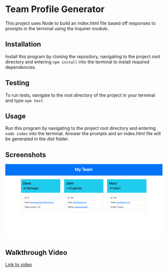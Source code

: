 # Team Profile Generator

This project uses Node to build an index.html file based off responses to prompts in the terminal using the Inquirer module.

## Installation

Install this program by cloning the repository, navigating to the project root directory and entering `npm install` into the terminal to install required dependencies.

## Testing

To run tests, navigate to the root directory of the project in your terminal and type `npm test`.

## Usage

Run this program by navigating to the project root directory and entering `node index` into the terminal. Answer the prompts and an index.html file will be generated in the dist folder.

## Screenshots

<img src="./img/site-screenshot.png" style="width: 500px"/>

## Walkthrough Video

[Link to video](https://drive.google.com/file/d/1WL67B54l91DJjdAdmPt8ry_0ZOh5IRZu/view)
